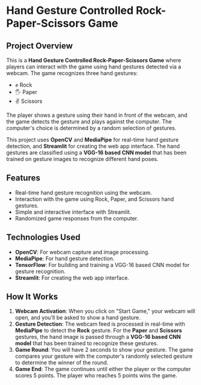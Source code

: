 # Hand Gesture Controlled Rock-Paper-Scissors Game

## Project Overview

This is a **Hand Gesture Controlled Rock-Paper-Scissors Game** where players can interact with the game using hand gestures detected via a webcam. The game recognizes three hand gestures:

- ✊ Rock  
- 🖐️ Paper  
- ✌️ Scissors  

The player shows a gesture using their hand in front of the webcam, and the game detects the gesture and plays against the computer. The computer's choice is determined by a random selection of gestures.

This project uses **OpenCV** and **MediaPipe** for real-time hand gesture detection, and **Streamlit** for creating the web app interface. The hand gestures are classified using a **VGG-16 based CNN model** that has been trained on gesture images to recognize different hand poses.

## Features

- Real-time hand gesture recognition using the webcam.
- Interaction with the game using Rock, Paper, and Scissors hand gestures.
- Simple and interactive interface with Streamlit.
- Randomized game responses from the computer.

## Technologies Used

- **OpenCV**: For webcam capture and image processing.
- **MediaPipe**: For hand gesture detection.
- **TensorFlow**: For building and training a VGG-16 based CNN model for gesture recognition.
- **Streamlit**: For creating the web app interface.

## How It Works

1. **Webcam Activation**: When you click on "Start Game," your webcam will open, and you’ll be asked to show a hand gesture.
2. **Gesture Detection**: The webcam feed is processed in real-time with **MediaPipe** to detect the **Rock** gesture. For the **Paper** and **Scissors** gestures, the hand image is passed through a **VGG-16 based CNN model** that has been trained to recognize these gestures.
3. **Game Round**: You will have 2 seconds to show your gesture. The game compares your gesture with the computer's randomly selected gesture to determine the winner of the round.
4. **Game End**: The game continues until either the player or the computer scores 5 points. The player who reaches 5 points wins the game.
